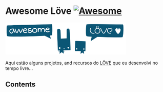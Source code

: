 # Awesome Löve [![Awesome](https://awesome.re/badge.svg)](https://awesome.re)
![Awesome Löve](logo.png)

Aqui estão alguns projetos, and recursos do [LÖVE](http://love2d.org) que eu desenvolvi no tempo livre...

## Contents

